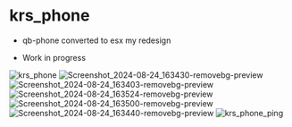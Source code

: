 # krs_phone

* qb-phone converted to esx my redesign

* Work in progress


![krs_phone](https://github.com/user-attachments/assets/13e5ee6c-7d1e-4955-afca-6268a697720c)
![Screenshot_2024-08-24_163430-removebg-preview](https://github.com/user-attachments/assets/cb9efd04-1360-4fab-b385-b5f1a50a24f0)
![Screenshot_2024-08-24_163403-removebg-preview](https://github.com/user-attachments/assets/25574515-0799-488b-8ef8-d64c90d6cd26)
![Screenshot_2024-08-24_163524-removebg-preview](https://github.com/user-attachments/assets/b56cf6c2-9661-4eb8-a6ce-e159463e900d)
![Screenshot_2024-08-24_163500-removebg-preview](https://github.com/user-attachments/assets/0417edce-0556-4679-9637-682deefb743b)
![Screenshot_2024-08-24_163440-removebg-preview](https://github.com/user-attachments/assets/5c71bb91-bd5f-40d7-a257-f92eb198873b)
![krs_phone_ping](https://github.com/user-attachments/assets/38a52ca3-9e47-4144-89a9-f53bdf923e36)

